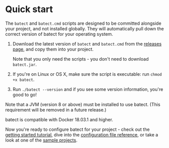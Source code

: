 # Quick start

The `batect` and `batect.cmd` scripts are designed to be committed alongside your project, and not installed globally. They will
automatically pull down the correct version of batect for your operating system.

1. Download the latest version of `batect` and `batect.cmd` from the [releases page](https://github.com/charleskorn/batect/releases),
   and copy them into your project.

    Note that you only need the scripts - you don't need to download `batect.jar`.

2. If you're on Linux or OS X, make sure the script is executable: run `chmod +x batect`.
3. Run `./batect --version` and if you see some version information, you're good to go!

Note that a JVM (version 8 or above) must be installed to use batect. (This requirement will be removed in a future release.)

batect is compatible with Docker 18.03.1 and higher.

Now you're ready to configure batect for your project - check out the [getting started tutorial](GettingStarted.md), dive into the
[configuration file reference](config/Overview.md), or take a look at one of the [sample projects](SampleProjects.md).
